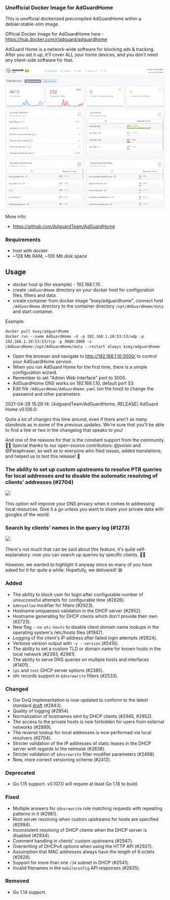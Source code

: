 ### Unofficial Docker Image for AdGuardHome
This is unofficial dockerized precompiled AdGuardHome within a debian:stable-slim image.

Official Docker Image for AdGuardHome here - https://hub.docker.com/r/adguard/adguardhome

AdGuard Home is a network-wide software for blocking ads & tracking. After you set it up, it'll cover ALL your home devices, and you don't need any client-side software for that.

![AdGuardHome](https://raw.githubusercontent.com/MrKsey/AdGuardHome/master/adh.PNG)

More info:
- https://github.com/AdguardTeam/AdGuardHome

### Requirements

* host with docker
* ~128 Mb RAM, ~100 Mb disk space 

## Usage

* docker host ip (for example) - 192.168.1.10 .
* create ```/AdGuardHome``` directory on your docker host for configuration files, filters and data.
* create container from docker image "ksey/adguardhome", connect host ```/AdGuardHome``` directory to the container directory ```/opt/AdGuardHome/data``` and start container.

Example:
```
docker pull ksey/adguardhome
docker run --name AdGuardHome -d -p 192.168.1.10:53:53/udp -p 192.168.1.10:53:53/tcp -p 3000:3000 -v /AdGuardHome:/opt/AdGuardHome/data --restart always ksey/adguardhome
```

* Open the browser and navigate to http://192.168.1.10:3000/ to control your AdGuardHome service.
* When you run AdGuard Home for the first time, there is a simple configuration wizard.
* Remember to set "Admin Web Interface" port to 3000.
* AdGuardHome DNS works on 192.168.1.10, default port 53.
* Edit file ```/AdGuardHome/AdGuardHome.yaml``` (on the host) to change the password and other parameters.

























































































































































2021-04-28 15:29:14: [AdguardTeam/AdGuardHome, RELEASE] AdGuard Home v0.106.0:

Quite a lot of changes this time around, even if there aren't as many standouts as in some of the previous updates. We're sure that you'll be able to find a line or two in the changelog that speaks to you!

And one of the reasons for that is the constant support from the community. 👥👥 Special thanks to our open-source contributors: @jvoisin and @Paraphraser, as well as to everyone who filed issues, added translations, and helped us to test this release! 🙇

### **The ability to set up custom upstreams to resolve PTR queries for local addresses and to disable the automatic resolving of clients' addresses (#2704)**

<img src="https://cdn.adguard.com/public/Adguard/Home/0.106.0/ptr.jpg?1">

This option will improve your DNS privacy when it comes to addressing local resources. Give it a go unless you want to share your private data with googles of the world.

### **Search by clients' names in the query log (#1273)**

<img src="https://cdn.adguard.com/public/Adguard/Home/0.106.0/client-log.jpg">

There's not much that can be said about this feature, it's quite self-explanatory: now you can search up queries by specific clients. 🤷‍♀️

However, we wanted to highlight it anyway since so many of you have asked for it for quite a while. Hopefully, we delivered! 😅


### Added

- The ability to block user for login after configurable number of unsuccessful attempts for configurable time (#2826).
- `$denyallow` modifier for filters (#2923).
- Hostname uniqueness validation in the DHCP server (#2952).
- Hostname generating for DHCP clients which don't provide their own (#2723).
- New flag `--no-etc-hosts` to disable client domain name lookups in the operating system's /etc/hosts files (#1947).
- Logging of the client's IP address after failed login attempts (#2824).
- Verbose version output with `-v --version` (#2416).
- The ability to set a custom TLD or domain name for known hosts in the local network (#2393, #2961).
- The ability to serve DNS queries on multiple hosts and interfaces (#1401).
- `ips` and `text` DHCP server options (#2385).
- `SRV` records support in `$dnsrewrite` filters (#2533).

### Changed

- Our DoQ implementation is now updated to conform to the latest standard [draft][doq-draft-02] (#2843).
- Quality of logging (#2954).
- Normalization of hostnames sent by DHCP clients (#2945, #2952).
- The access to the private hosts is now forbidden for users from external networks (#2889).
- The reverse lookup for local addresses is now performed via local resolvers (#2704).
- Stricter validation of the IP addresses of static leases in the DHCP server with regards to the netmask (#2838).
- Stricter validation of `$dnsrewrite` filter modifier parameters (#2498).
- New, more correct versioning scheme (#2412).

### Deprecated

- Go 1.15 support.  v0.107.0 will require at least Go 1.16 to build.

### Fixed

- Multiple answers for `$dnsrewrite` rule matching requests with repeating patterns in it (#2981).
- Root server resolving when custom upstreams for hosts are specified (#2994).
- Inconsistent resolving of DHCP clients when the DHCP server is disabled (#2934).
- Comment handling in clients' custom upstreams (#2947).
- Overwriting of DHCPv4 options when using the HTTP API (#2927).
- Assumption that MAC addresses always have the length of 6 octets (#2828).
- Support for more than one `/24` subnet in DHCP (#2541).
- Invalid filenames in the `mobileconfig` API responses (#2835).

### Removed

- Go 1.14 support.

[doq-draft-02]: https://tools.ietf.org/html/draft-ietf-dprive-dnsoquic-02
